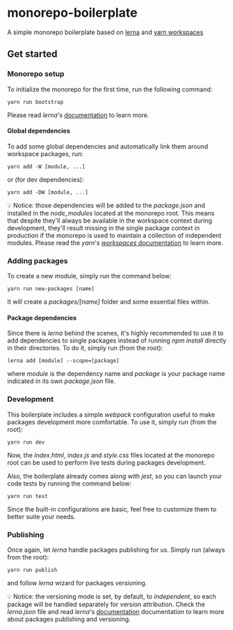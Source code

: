 # monorepo-boilerplate

A simple monorepo boilerplate based on [lerna](https://github.com/lerna/lerna) and [yarn workspaces](https://classic.yarnpkg.com/en/docs/workspaces/)


## Get started

### Monorepo setup

To initialize the monorepo for the first time, run the following command:
```
yarn run bootstrap
```

Please read *lerna*'s [documentation](https://github.com/lerna/lerna) to learn more.

#### Global dependencies

To add some global dependencies and automatically link them around workspace packages, run:
```
yarn add -W [module, ...]
```
or (for dev dependencies):
```
yarn add -DW [module, ...]
```

💡 Notice: those dependencies will be added to the *package.json* and installed in the *node_modules* located at the monorepo root. This means that despite they'll always be available in the workspace context during development, they'll result missing in the single package context in production if the monorepo is used to maintain a collection of independent modules. Please read the *yarn*'s [*workspaces* documentation](https://classic.yarnpkg.com/en/docs/workspaces/) to learn more.


### Adding packages

To create a new module, simply run the command below:

```
yarn run new-packages [name]
```

It will create a *packages/[name]* folder and some essential files within.

#### Package dependencies

Since there is *lerna* behind the scenes, it's highly recommended to use it to add dependencies to single packages instead of running *npm install* directly in their directories. To do it, simply run (from the root):
```
lerna add [module] --scope=[package]
```
where *module* is the dependency name and *package* is your package name indicated in its own *package.json* file.


### Development

This boilerplate includes a simple *webpack* configuration useful to make packages development more comfortable. To use it, simply run (from the root):
```
yarn run dev
```

Now, the *index.html*, *index.js* and *style.css* files located at the monorepo root can be used to perform live tests during packages development.

Also, the boilerplate already comes along with *jest*, so you can launch your code tests by running the command below:
```
yarn run test
```

Since the built-in configurations are basic, feel free to customize them to better suite your needs.

### Publishing

Once again, let *lerna* handle packages publishing for us. Simply run (always from the root):
```
yarn run publish
```
and follow *lerna* wizard for packages versioning.

💡 Notice: the versioning mode is set, by default, to *independent*, so each package will be handled separately for version attribution.
Check the *lerna.json* file and read *lerna*'s [documentation](https://github.com/lerna/lerna) documentation to learn more about packages publishing and versioning.
